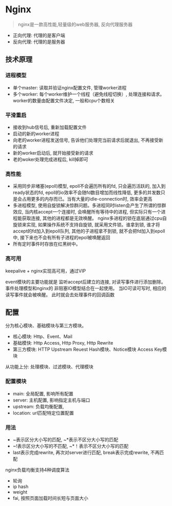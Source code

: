 # Nginx

> nginx是一款高性能,轻量级的web服务器, 反向代理服务器

- 正向代理: 代理的是客户端
- 反向代理: 代理的是服务器

## 技术原理

### 进程模型

- 单个master: 读取并验证nginx配置文件, 管理worker进程
- 多个worker: 每个worker维护一个线程（避免线程切换）, 处理连接和请求。worker的数量由配置文件决定, 一般和cpu个数相关

### 平滑重启

- 接收到hub信号后, 重新加载配置文件
- 启动的新的worker进程
- 向老的worker进程发送信号, 告诉他们处理完当前请求后就退出, 不再接受新的请求
- 新的worker启动后, 就开始接受新的请求
- 老的woker处理完成进程后, kill掉即可

### 高性能

- 采用同步非堵塞(epoll)模型, epoll不会遍历所有的fd, 只会遍历活跃的, 加入到ready状态的fd, epoll的io效率不会随fd数目增加而线性降低, 更多的并发数只是会占用更多的内存而已。当有大量的idle-connection时, 效率会更高
- 多进程模型, 使用自旋锁解决惊群问题。多进程同时listen会产生了所谓的惊群效应, 当内核accept一个连接时, 会唤醒所有等待中的进程, 但实际只有一个进程能获取连接, 其他的进程都是无效唤醒。 nginx多进程的锁在底层通过cpu自旋锁来实现, 如果操作系统不支持自旋锁, 就采用文件锁。谁拿到锁, 谁才将accept的fd加入到epoll队列, 其他的子进程拿不到锁, 就不会把fd加入到epoll中, 接下来也不会有所有子进程的epol被唤醒返回
- 所有定时事件时存放在红黑树中。

### 高可用

keepalive + nginx实现高可用，通过VIP

event模块的主要功能就是 监听accept后建立的连接, 对读写事件进行添加删除。 事件处理模型和nginx的 非阻塞IO模型结合在一起使用。 当IO可读可写时, 相应的读写事件就会被唤醒。 此时就会去处理事件的回调函数

## 配置

分为核心模块、基础模块与第三方模块。

- 核心模块: Http、Event、Mail
- 基础模快: Http Access, Http Proxy, Http Rewrite
- 第三方模块: HTTP Upstream Reuest Hash模块、Notice模块 Access Key模块

从功能上分: 处理模块、过滤模块、代理模块

### 配置模块

- main: 全局配置, 影响所有配置
- server: 主机配置, 影响指定主机与端口
- upstream: 负载均衡配置,
- location: url匹配特定位置配置

### 用法

- ~表示区分大小写的匹配,  ~*表示不区分大小写的匹配
- ~!表示区分大小写的不匹配,  ~*！表示不区分大小写的匹配
- last表示完成rewrite, 再次对server进行匹配, break表示完成rewrite, 不再匹配

nginx负载均衡支持4种调度算法

- 轮询
- ip hash
- weight
- fai, 按照页面加载时间长短与页面大小